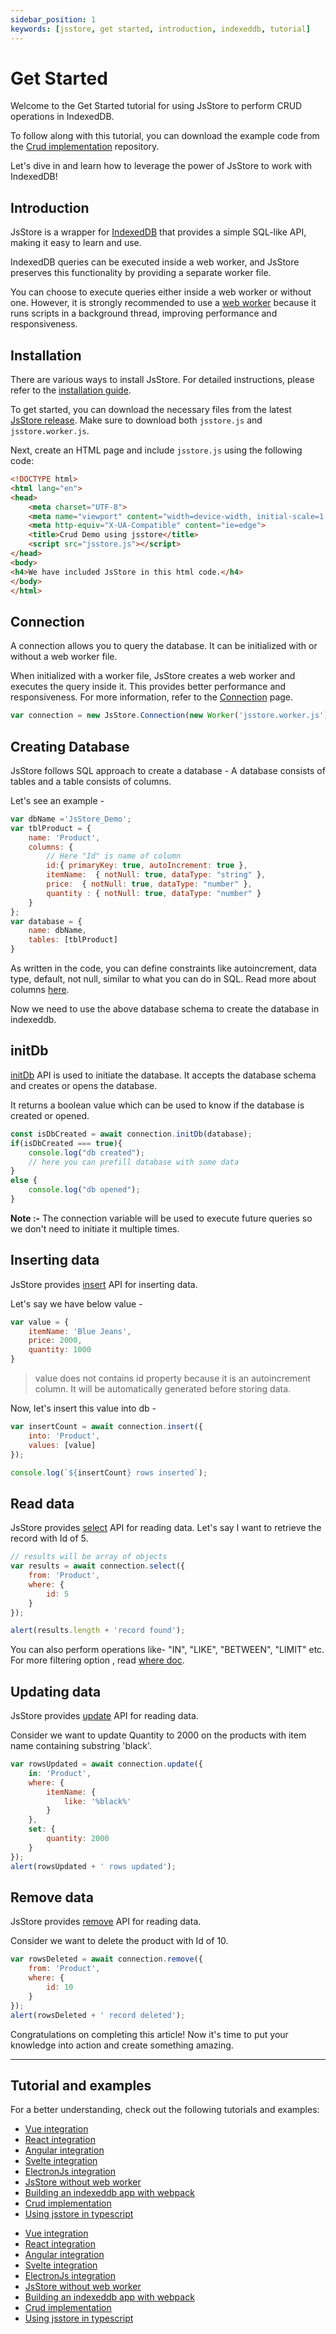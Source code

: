 ```yaml
---
sidebar_position: 1
keywords: [jsstore, get started, introduction, indexeddb, tutorial]
---
```


# Get Started

Welcome to the Get Started tutorial for using JsStore to perform CRUD operations in IndexedDB. 

To follow along with this tutorial, you can download the example code from the [Crud implementation](https://github.com/ujjwalguptaofficial/jsstore-examples/tree/master/simple_example) repository.

Let's dive in and learn how to leverage the power of JsStore to work with IndexedDB!

## Introduction

JsStore is a wrapper for [IndexedDB](https://developer.mozilla.org/en-US/docs/Web/API/IndexedDB_API) that provides a simple SQL-like API, making it easy to learn and use.

IndexedDB queries can be executed inside a web worker, and JsStore preserves this functionality by providing a separate worker file. 

You can choose to execute queries either inside a web worker or without one. However, it is strongly recommended to use a [web worker](https://developer.mozilla.org/en-US/docs/Web/API/Web_Workers_API/Using_web_workers) because it runs scripts in a background thread, improving performance and responsiveness.

## Installation

There are various ways to install JsStore. For detailed instructions, please refer to the [installation guide](/docs/installation.md).

To get started, you can download the necessary files from the latest [JsStore release](https://github.com/ujjwalguptaofficial/JsStore/releases/latest). Make sure to download both `jsstore.js` and `jsstore.worker.js`.

Next, create an HTML page and include `jsstore.js` using the following code:

```html
<!DOCTYPE html>
<html lang="en">
<head>
    <meta charset="UTF-8">
    <meta name="viewport" content="width=device-width, initial-scale=1.0">
    <meta http-equiv="X-UA-Compatible" content="ie=edge">
    <title>Crud Demo using jsstore</title>
    <script src="jsstore.js"></script>
</head>
<body>
<h4>We have included JsStore in this html code.</h4>
</body>
</html>
```

## Connection

A connection allows you to query the database. It can be initialized with or without a web worker file.

When initialized with a worker file, JsStore creates a web worker and executes the query inside it. This provides better performance and responsiveness. For more information, refer to the [Connection](/docs/connection.md) page.

```js
var connection = new JsStore.Connection(new Worker('jsstore.worker.js'));
```

## Creating Database

JsStore follows SQL approach to create a database - A database consists of tables and a table consists of columns.

Let's see an example - 

```javascript
var dbName ='JsStore_Demo';
var tblProduct = {
    name: 'Product',
    columns: {
        // Here "Id" is name of column 
        id:{ primaryKey: true, autoIncrement: true },
        itemName:  { notNull: true, dataType: "string" },
        price:  { notNull: true, dataType: "number" },
        quantity : { notNull: true, dataType: "number" }
    }
};
var database = {
    name: dbName,
    tables: [tblProduct]
}
```


As written in the code, you can define constraints like autoincrement, data type, default, not null, similar to what you can do in SQL. Read more about columns [here](/docs/database/column.md).

Now we need to use the above database schema to create the database in indexeddb.


## initDb

[initDb](/docs/database#2callinitdb) API is used to initiate the database. It accepts the database schema and creates or opens the database.

It returns a boolean value which can be used to know if the database is created or opened.

```js
const isDbCreated = await connection.initDb(database);
if(isDbCreated === true){
    console.log("db created");
    // here you can prefill database with some data
}
else {
    console.log("db opened");
}
```

**Note :-** The connection variable will be used to execute future queries so we don't need to initiate it multiple times.

## Inserting data

JsStore provides [insert](/docs/insert/index.md) API for inserting data.

Let's say we have below value -

```javascript
var value = {
    itemName: 'Blue Jeans',
    price: 2000,
    quantity: 1000
}
```

>value does not contains id property because it is an autoincrement column. It will be automatically generated before storing data. 

Now, let's insert this value into db -  

```js
var insertCount = await connection.insert({
    into: 'Product',
    values: [value]
});

console.log(`${insertCount} rows inserted`);
```
  
## Read data

JsStore provides [select](/docs/select/index.md) API for reading data. Let's say I want to retrieve the record with Id of 5.

```js
// results will be array of objects
var results = await connection.select({
    from: 'Product',
    where: {
        id: 5
    }
});

alert(results.length + 'record found');
```
You can also perform operations like- "IN", "LIKE", "BETWEEN", "LIMIT" etc. For more filtering option , read [where doc](/docs/where/index.md).

## Updating data

JsStore provides [update](/docs/update/index.md) API for reading data. 

Consider we want to update Quantity to 2000 on the products with item name containing substring 'black'.

```js
var rowsUpdated = await connection.update({ 
    in: 'Product',
    where: {
        itemName: {
            like: '%black%'
        }
    },
    set: {
        quantity: 2000
    }
});
alert(rowsUpdated + ' rows updated');
```

## Remove data

JsStore provides [remove](/docs/remove.md) API for reading data. 

Consider we want to delete the product with Id of 10.

```js
var rowsDeleted = await connection.remove({
    from: 'Product',
    where: {
        id: 10
    }
});
alert(rowsDeleted + ' record deleted');
```
    
Congratulations on completing this article! Now it's time to put your knowledge into action and create something amazing.


---

## Tutorial and examples

For a better understanding, check out the following tutorials and examples:

- [Vue integration](https://github.com/ujjwalguptaofficial/jsstore-examples/tree/master/vue)
- [React integration](https://github.com/ujjwalguptaofficial/jsstore-examples/tree/master/react)
- [Angular integration](https://github.com/ujjwalguptaofficial/jsstore-examples/tree/master/angular)
- [Svelte integration](https://github.com/ujjwalguptaofficial/jsstore-examples/tree/master/svelte)
- [ElectronJs integration](https://github.com/ujjwalguptaofficial/jsstore-examples/tree/master/electron)
- [JsStore without web worker](https://github.com/ujjwalguptaofficial/jsstore-examples/tree/master/without_web_worker)
- [Building an indexeddb app with webpack](https://github.com/ujjwalguptaofficial/JsStore/tree/master/examples/webpack)
- [Crud implementation](https://github.com/ujjwalguptaofficial/jsstore-examples)
- [Using jsstore in typescript](https://github.com/ujjwalguptaofficial/jsstore-examples/tree/master/typescript)


* [Vue integration](https://github.com/ujjwalguptaofficial/jsstore-examples/tree/master/vue)
* [React integration](https://github.com/ujjwalguptaofficial/jsstore-examples/tree/master/react)
* [Angular integration](https://github.com/ujjwalguptaofficial/jsstore-examples/tree/master/angular)
* [Svelte integration](https://github.com/ujjwalguptaofficial/jsstore-examples/tree/master/svelte)
* [ElectronJs integration](https://github.com/ujjwalguptaofficial/jsstore-examples/tree/master/electron)
* [JsStore without web worker](https://github.com/ujjwalguptaofficial/jsstore-examples/tree/master/without_web_worker)
* [Building an indexeddb app with webpack](https://github.com/ujjwalguptaofficial/JsStore/tree/master/examples/webpack)
* [Crud implementation](https://github.com/ujjwalguptaofficial/jsstore-examples)
* [Using jsstore in typescript](https://github.com/ujjwalguptaofficial/jsstore-examples/tree/master/typescript)
